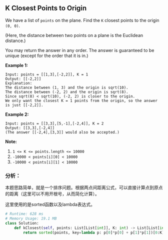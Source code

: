## K Closest Points to Origin

We have a list of `points` on the plane. Find the `K` closest points to the origin `(0, 0)`.

(Here, the distance between two points on a plane is the Euclidean distance.)

You may return the answer in any order. The answer is guaranteed to be unique (except for the order that it is in.)

 

**Example 1:**

```
Input: points = [[1,3],[-2,2]], K = 1
Output: [[-2,2]]
Explanation: 
The distance between (1, 3) and the origin is sqrt(10).
The distance between (-2, 2) and the origin is sqrt(8).
Since sqrt(8) < sqrt(10), (-2, 2) is closer to the origin.
We only want the closest K = 1 points from the origin, so the answer is just [[-2,2]].
```

**Example 2:**

```
Input: points = [[3,3],[5,-1],[-2,4]], K = 2
Output: [[3,3],[-2,4]]
(The answer [[-2,4],[3,3]] would also be accepted.)
```

 

**Note:**

1. `1 <= K <= points.length <= 10000`
2. `-10000 < points[i][0] < 10000`
3. `-10000 < points[i][1] < 10000`

### **分析：**

本题思路简单，就是一个排序问题。根据两点间距离公式，可以直接计算点到原点的距离（这里可以不用开根号，从而简化计算）。

这里使用的是sorted函数以及lambda表达式。

```python
# Runtime: 628 ms
# Memory Usage: 19.1 MB
class Solution:
    def kClosest(self, points: List[List[int]], K: int) -> List[List[int]]:
        return sorted(points, key=lambda p: p[0]*p[0] + p[1]*p[1])[0:K]
```

